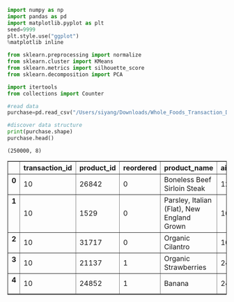 

```python
import numpy as np
import pandas as pd
import matplotlib.pyplot as plt
seed=9999
plt.style.use("ggplot")
%matplotlib inline

from sklearn.preprocessing import normalize
from sklearn.cluster import KMeans
from sklearn.metrics import silhouette_score
from sklearn.decomposition import PCA

import itertools
from collections import Counter
```


```python
#read data
purchase=pd.read_csv("/Users/siyang/Downloads/Whole_Foods_Transaction_Data.csv")
```


```python
#discover data structure
print(purchase.shape)
purchase.head()
```

    (250000, 8)





<div>
<style>
    .dataframe thead tr:only-child th {
        text-align: right;
    }

    .dataframe thead th {
        text-align: left;
    }

    .dataframe tbody tr th {
        vertical-align: top;
    }
</style>
<table border="1" class="dataframe">
  <thead>
    <tr style="text-align: right;">
      <th></th>
      <th>transaction_id</th>
      <th>product_id</th>
      <th>reordered</th>
      <th>product_name</th>
      <th>aisle_id</th>
      <th>department_id</th>
      <th>department</th>
      <th>aisle</th>
    </tr>
  </thead>
  <tbody>
    <tr>
      <th>0</th>
      <td>10</td>
      <td>26842</td>
      <td>0</td>
      <td>Boneless Beef Sirloin Steak</td>
      <td>122</td>
      <td>12</td>
      <td>meat seafood</td>
      <td>meat counter</td>
    </tr>
    <tr>
      <th>1</th>
      <td>10</td>
      <td>1529</td>
      <td>0</td>
      <td>Parsley, Italian (Flat), New England Grown</td>
      <td>16</td>
      <td>4</td>
      <td>produce</td>
      <td>fresh herbs</td>
    </tr>
    <tr>
      <th>2</th>
      <td>10</td>
      <td>31717</td>
      <td>0</td>
      <td>Organic Cilantro</td>
      <td>16</td>
      <td>4</td>
      <td>produce</td>
      <td>fresh herbs</td>
    </tr>
    <tr>
      <th>3</th>
      <td>10</td>
      <td>21137</td>
      <td>1</td>
      <td>Organic Strawberries</td>
      <td>24</td>
      <td>4</td>
      <td>produce</td>
      <td>fresh fruits</td>
    </tr>
    <tr>
      <th>4</th>
      <td>10</td>
      <td>24852</td>
      <td>1</td>
      <td>Banana</td>
      <td>24</td>
      <td>4</td>
      <td>produce</td>
      <td>fresh fruits</td>
    </tr>
  </tbody>
</table>
</div>



